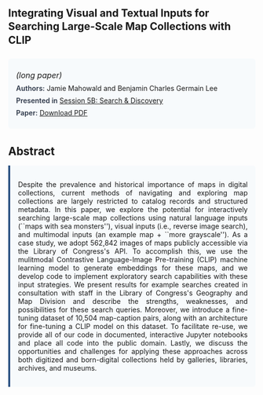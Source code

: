 
<style>    
    h2 {
        margin-top: 0;
        margin-bottom: 1.5rem;
        line-height: 1.3;
    }
    
    h3 {
        margin-top: 2rem;
        margin-bottom: 1rem;
        font-size: 1.4rem;
        font-weight:bold;
    }
    
    .metadata {
        background-color: #f7fafc;
        padding: 1rem;
        border-radius: 6px;
        margin-bottom: 2rem;
    }
    
    .metadata p {
        margin: 0.5rem 0;
    }
    
    .abstract {
        text-align: justify;
        padding: 1rem;
        background-color: #f7fafc;
        border-left: 4px solid #2c5282;
        border-radius: 0 6px 6px 0;
    }
    
    strong {
        color: #2d3748;
        font-weight: 600;
    }
</style>
<main role="main">
<h2>Integrating Visual and Textual Inputs for Searching Large-Scale Map Collections with CLIP</h2>

<section class="metadata">
<p style='font-size:1rem'><i>(long paper)</i></p>
<p><strong>Authors:</strong> Jamie Mahowald and Benjamin Charles Germain Lee</p>
<p><strong>Presented in</strong> <a href="/programme/#session5">Session 5B: Search & Discovery</a></p>
<p><strong>Paper:</strong> <a href="https://ceur-ws.org/Vol-3558/paper17.pdf">Download PDF</a></p>
</section>

<section>
<h3>Abstract</h3>
<div class="abstract">
<p>Despite the prevalence and historical importance of maps in digital collections, current methods of navigating and exploring map collections are largely restricted to catalog records and structured metadata. In this paper, we explore the potential for interactively searching large-scale map collections using natural language inputs (``maps with sea monsters''), visual inputs (i.e., reverse image search), and multimodal inputs (an example map + ``more grayscale''). As a case study, we adopt 562,842 images of maps publicly accessible via the Library of Congress's API. To accomplish this, we use the mulitmodal Contrastive Language-Image Pre-training (CLIP) machine learning model to generate embeddings for these maps, and we develop code to  implement exploratory search capabilities with these input strategies. We present results for example searches created in consultation with staff in the Library of Congress's Geography and Map Division and describe the strengths, weaknesses, and possibilities for these search queries. Moreover, we introduce a fine-tuning dataset of 10,504 map-caption pairs, along with an architecture for fine-tuning a CLIP model on this dataset. To facilitate re-use, we provide all of our code in documented, interactive Jupyter notebooks and place all code into the public domain. Lastly, we discuss the opportunities and challenges for applying these approaches across both digitized and born-digital collections held by galleries, libraries, archives, and museums.</p>
</div>
</section>
</main>